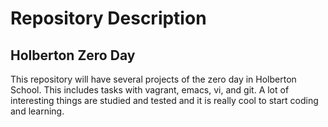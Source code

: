 <h1>Repository Description</h1>


## Holberton Zero Day



This repository will have several projects of the zero day in Holberton School. This includes tasks with vagrant, emacs, vi, and git. A lot of interesting things are studied and tested and it is really cool to start coding and learning.
